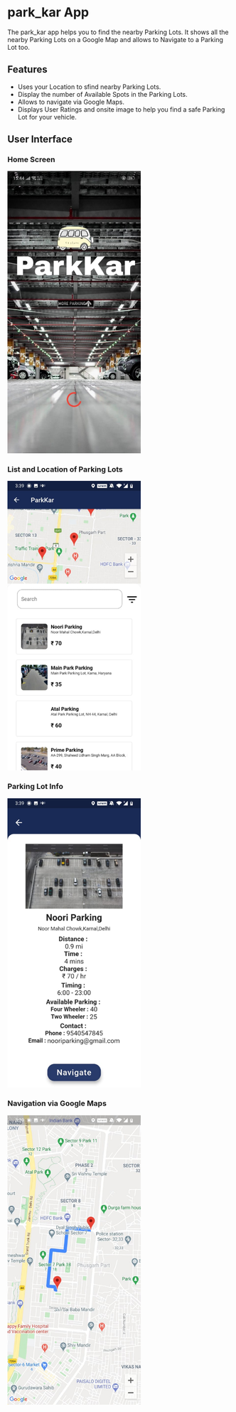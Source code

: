 # park_kar App

The park_kar app helps you to find the nearby Parking Lots. It shows all the nearby Parking Lots on a Google Map and allows to Navigate to a Parking Lot too.

## Features

* Uses your Location to sfind nearby Parking Lots.
* Display the number of Available Spots in the Parking Lots.
* Allows to navigate via Google Maps.
* Displays User Ratings and onsite image to help you find a safe Parking Lot for your vehicle.

## User Interface

### Home Screen
<img src="https://github.com/vinaydahiya04/ParkKar/blob/markdown-testing/images/homescreen.jpeg" width="300" margin="auto"/>


### List and Location of Parking Lots
<img src="https://github.com/vinaydahiya04/ParkKar/blob/markdown-testing/images/Mapandlist.jpeg" width="300" margin="auto"/>


### Parking Lot Info
<img src="https://github.com/vinaydahiya04/ParkKar/blob/markdown-testing/images/parkinglotinfo.jpeg" width = "300" margin="auto"/>


### Navigation via Google Maps
<img src="https://github.com/vinaydahiya04/ParkKar/blob/markdown-testing/images/route.jpeg" width = "300" margin="auto"/>